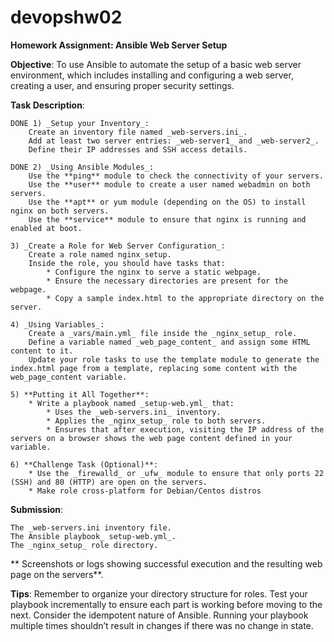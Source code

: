 # devopshw02

**Homework Assignment: Ansible Web Server Setup**

**Objective**: To use Ansible to automate the setup of a basic web server environment, 
which includes installing and configuring a web server, creating a user, and ensuring proper security settings.

**Task Description**:

    DONE 1) _Setup your Inventory_:
        Create an inventory file named _web-servers.ini_.
        Add at least two server entries: _web-server1_ and _web-server2_.
        Define their IP addresses and SSH access details.

    DONE 2) _Using Ansible Modules_:
        Use the **ping** module to check the connectivity of your servers.
        Use the **user** module to create a user named webadmin on both servers.
        Use the **apt** or yum module (depending on the OS) to install nginx on both servers.
        Use the **service** module to ensure that nginx is running and enabled at boot.

    3) _Create a Role for Web Server Configuration_:
        Create a role named nginx_setup.
        Inside the role, you should have tasks that:
            * Configure the nginx to serve a static webpage.
            * Ensure the necessary directories are present for the webpage.
            * Copy a sample index.html to the appropriate directory on the server.

    4) _Using Variables_:
        Create a _vars/main.yml_ file inside the _nginx_setup_ role.
        Define a variable named _web_page_content_ and assign some HTML content to it.
        Update your role tasks to use the template module to generate the index.html page from a template, replacing some content with the web_page_content variable.

    5) **Putting it All Together**:
        * Write a playbook named _setup-web.yml_ that:
            * Uses the _web-servers.ini_ inventory.
            * Applies the _nginx_setup_ role to both servers.
            * Ensures that after execution, visiting the IP address of the servers on a browser shows the web page content defined in your variable.

    6) **Challenge Task (Optional)**:
        * Use the _firewalld_ or _ufw_ module to ensure that only ports 22 (SSH) and 80 (HTTP) are open on the servers.
        * Make role cross-platform for Debian/Centos distros

**Submission**:

    The _web-servers.ini inventory file.
    The Ansible playbook_ setup-web.yml_.
    The _nginx_setup_ role directory.
   ** Screenshots or logs showing successful execution and the resulting web page on the servers**.

**Tips**:
    Remember to organize your directory structure for roles.
    Test your playbook incrementally to ensure each part is working before moving to the next.
    Consider the idempotent nature of Ansible. Running your playbook multiple times shouldn’t result in changes if there was no change in state.
